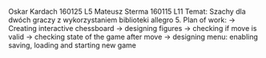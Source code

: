 Oskar Kardach 160125 L5 
Mateusz Sterma 160115 L11
Temat: Szachy dla dwóch graczy z wykorzystaniem biblioteki allegro 5.
Plan of work:
-> Creating interactive chessboard -> designing figures -> checking if  move is valid -> checking state of the game after move -> designing menu: enabling saving, loading and starting new game
